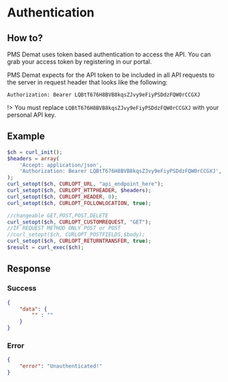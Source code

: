 # Authentication
## How to?

PMS Demat uses token based authentication to access the API. You can grab your access token by registering in our portal.

PMS Demat expects for the API token to be included in all API requests to the server in request header that looks like the following:


```http
Authorization: Bearer LQBtT676H8BVB8kqsZJvy9eFiyPSDdzFQW0rCCGXJ
```

!> You must replace `LQBtT676H8BVB8kqsZJvy9eFiyPSDdzFQW0rCCGXJ` with your personal API key.

## Example


```php
$ch = curl_init();
$headers = array(
    'Accept: application/json',
    'Authorization: Bearer LQBtT676H8BVB8kqsZJvy9eFiyPSDdzFQW0rCCGXJ',
);
curl_setopt($ch, CURLOPT_URL, "api_endpoint_here");
curl_setopt($ch, CURLOPT_HTTPHEADER, $headers);
curl_setopt($ch, CURLOPT_HEADER, 0);
curl_setopt($ch, CURLOPT_FOLLOWLOCATION, true);

//changeable GET,POST,POST,DELETE
curl_setopt($ch, CURLOPT_CUSTOMREQUEST, "GET");
//IF REQUEST METHOD ONLY POST or POST
//curl_setopt($ch, CURLOPT_POSTFIELDS,$body);
curl_setopt($ch, CURLOPT_RETURNTRANSFER, true);
$result = curl_exec($ch);
```

## Response

### Success
```json
{
    "data": {
        "" : ""
    }
}
```

### Error
```json
{
    "error": "Unauthenticated!"
}
```

